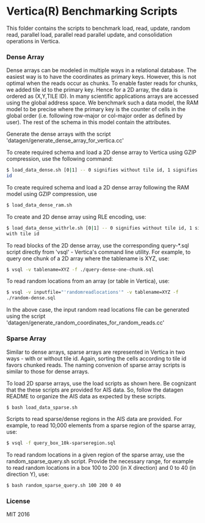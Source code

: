 # Vertica(R) Benchmarking Scripts
This folder contains the scripts to benchmark load, read, update, random read,
parallel load, parallel read parallel update, and consolidation operations in
Vertica.

### Dense Array
Dense arrays can be modeled in multiple ways in a relational database. The
easiest way is to have the coordinates as primary keys. However, this is not
optimal when the reads occur as chunks. To enable faster reads for chunks, we
added tile id to the primary key. Hence for a 2D array, the data is ordered as
(X,Y,TILE ID). In many scientific applications arrays are accessed using the
global address space. We benchmark such a data model, the RAM model to be
precise where the primary key is the counter of cells in the global order (i.e.
following row-major or col-major order as defined by user). The rest of the
schema in this model contain the attributes.

Generate the dense arrays with the script
'datagen/generate_dense_array_for_vertica.cc'

To create required schema and load a 2D dense array to Vertica using GZIP
compression, use the following command:
```sh
$ load_data_dense.sh [0|1] -- 0 signifies without tile id, 1 signifies with tile
id
```

To create required schema and load a 2D dense array following the RAM model
using GZIP compression, use
```sh
$ load_data_dense_ram.sh
```

To create and 2D dense array using RLE encoding, use:
```sh
$ load_data_dense_withrle.sh [0|1] -- 0 signifies without tile id, 1 signifies
with tile id
```

To read blocks of the 2D dense array, use the corresponding query-*.sql script
directly from 'vsql' - Vertica's command line utility. For example, to query one
chunk of a 2D array where the tablename is XYZ, use:
```sh
$ vsql -v tablename=XYZ -f ./query-dense-one-chunk.sql
```

To read random locations from an array (or table in Vertica), use:
```sh
$ vsql -v inputfile="'randomreadlocations'" -v tablename=XYZ -f
./random-dense.sql
```
In the above case, the input random read locations file can be generated using
the script 'datagen/generate_random_coordinates_for_random_reads.cc'

### Sparse Array
Similar to dense arrays, sparse arrays are represented in Vertica in two ways -
with or without tile id. Again, sorting the cells according to tile id favors
chunked reads. The naming convenion of sparse array scripts is similar to those
for dense arrays.

To load 2D sparse arrays, use the load scripts as shown here. Be cognizant that
the these scripts are provided for AIS data. So, follow the datagen README to
organize the AIS data as expected by these scripts.
```sh
$ bash load_data_sparse.sh
```

Scripts to read sparse/dense regions in the AIS data are provided. For example,
to read 10,000 elements from a sparse region of the sparse array, use:
```sh
$ vsql -f query_box_10k-sparseregion.sql
```

To read random locations in a given region of the sparse array, use the
random_sparse_query.sh script. Provide the necessary range, for example to read
random locations in a box 100 to 200 (in X direction) and 0 to 40 (in direction
Y), use:
```sh
$ bash random_sparse_query.sh 100 200 0 40
```

### License
MIT 2016


